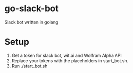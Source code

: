 # go-slack-bot
Slack bot written in golang
# Setup
1. Get a token for slack bot, wit.ai and Wolfram Alpha API
2. Replace your tokens with the placeholders in start_bot.sh.
3. Run ./start_bot.sh
